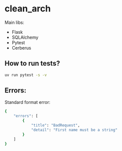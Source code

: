 # clean_arch

Main libs:
- Flask
- SQLAlchemy
- Pytest
- Cerberus


## How to run tests?

```bash	
uv run pytest -s -v
```

## Errors:

Standard format error: 
```bash
{
    "errors": [
        {
            "title": "BadRequest",
            "detail": "First name must be a string"
        }
    ]
}
```